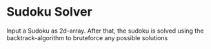 # Sudoku Solver
Input a Sudoku as 2d-array. After that, the sudoku is solved using the backtrack-algorithm to bruteforce any possible solutions
